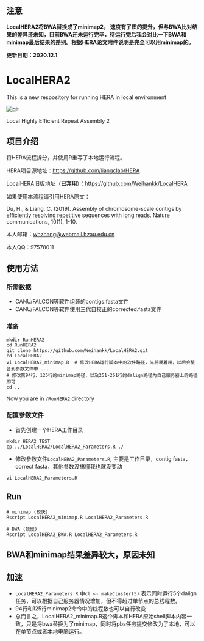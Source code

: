 ## 注意
**LocalHERA2将BWA替换成了minimap2， 速度有了质的提升，但与BWA比对结果的差异还未知，目前BWA还未运行完毕，待运行完后我会对比一下BWA和minimap最后结果的差别。根据HERA论文附件说明是完全可以用minimap的。**

**更新日期：2020.12.1**

# LocalHERA2
This is a new respository for running HERA in local environment

![git](https://img.shields.io/badge/HERA-Local-brightgreen) 

Local Highly Efficient Repeat Assembly 2 

## 项目介绍
将HERA流程拆分，并使用R重写了本地运行流程。

HERA项目源地址：https://github.com/liangclab/HERA

LocalHERA旧版地址（**已弃用**）：https://github.com/Weihankk/LocalHERA

如果使用本流程请引用HERA原文：

Du, H., & Liang, C. (2019). Assembly of chromosome-scale contigs by efficiently resolving repetitive sequences with long reads. Nature communications, 10(1), 1-10.

本人邮箱：whzhang@webmail.hzau.edu.cn

本人QQ：97578011


## 使用方法
### 所需数据
- CANU/FALCON等软件组装的contigs.fasta文件
- CANU/FALCON等软件使用三代自校正的corrected.fasta文件

### 准备
```
mkdir RunHERA2
cd RunHERA2
git clone https://github.com/Weihankk/LocalHERA2.git
cd LocalHERA2
vi LocalHERA2_minimap.R  # 修改HERA运行脚本中的软件路径，先将就着用，以后会整合到参数文件中 ...
# 修改第94行、125行的minimap路径，以及251-261行的dalign路径为自己服务器上的路径即可
cd ..
```
Now you are in `/RunHERA2` directory

### 配置参数文件
- 首先创建一个HERA工作目录
```
mkdir HERA2_TEST
cp ../LocalHERA2/LocalHERA2_Parameters.R ./
```
- 修改参数文件`LocalHERA2_Parameters.R`, 主要是工作目录，contig fasta， correct fasta，其他参数没搞懂我也就没变动
```
vi LocalHERA2_Parameters.R
```

## Run
```
# minimap (较快)
Rscript LocalHERA2_minimap.R LocalHERA2_Parameters.R

# BWA (较慢)
Rscript LocalHERA2_BWA.R LocalHERA2_Parameters.R
```


## BWA和minimap结果差异较大，原因未知
## 加速
- `LocalHERA2_Parameters.R` 中`cl <- makeCluster(5)` 表示同时运行5个dalign任务，可以根据自己服务器情况增加，但不得超过单节点的总线程数。
-  94行和125行minimap2命令中的线程数也可以自行改变
- 总而言之，LocalHERA2_minimap.R这个脚本和HERA原始shell脚本内容一致，只是将bwa替换为了minimap，同时将pbs任务提交修改为了本地，可以在单节点或者本地电脑运行。 


